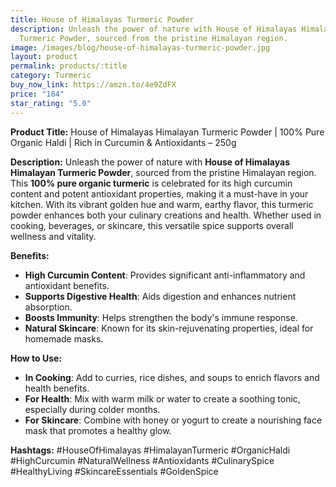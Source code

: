 ```yaml
---
title: House of Himalayas Turmeric Powder
description: Unleash the power of nature with House of Himalayas Himalayan
  Turmeric Powder, sourced from the pristine Himalayan region.
image: /images/blog/house-of-himalayas-turmeric-powder.jpg
layout: product
permalink: products/:title
category: Turmeric
buy_now_link: https://amzn.to/4e9ZdFX
price: "184"
star_rating: "5.0"
---
```

**Product Title:** House of Himalayas Himalayan Turmeric Powder | 100% Pure Organic Haldi | Rich in Curcumin & Antioxidants – 250g

**Description:**
Unleash the power of nature with **House of Himalayas Himalayan Turmeric Powder**, sourced from the pristine Himalayan region. This **100% pure organic turmeric** is celebrated for its high curcumin content and potent antioxidant properties, making it a must-have in your kitchen. With its vibrant golden hue and warm, earthy flavor, this turmeric powder enhances both your culinary creations and health. Whether used in cooking, beverages, or skincare, this versatile spice supports overall wellness and vitality.

**Benefits:**
- **High Curcumin Content**: Provides significant anti-inflammatory and antioxidant benefits.
- **Supports Digestive Health**: Aids digestion and enhances nutrient absorption.
- **Boosts Immunity**: Helps strengthen the body's immune response.
- **Natural Skincare**: Known for its skin-rejuvenating properties, ideal for homemade masks.

**How to Use:**
- **In Cooking**: Add to curries, rice dishes, and soups to enrich flavors and health benefits.
- **For Health**: Mix with warm milk or water to create a soothing tonic, especially during colder months.
- **For Skincare**: Combine with honey or yogurt to create a nourishing face mask that promotes a healthy glow.

**Hashtags:**
#HouseOfHimalayas #HimalayanTurmeric #OrganicHaldi #HighCurcumin #NaturalWellness #Antioxidants #CulinarySpice #HealthyLiving #SkincareEssentials #GoldenSpice
